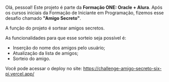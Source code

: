 Olá, pessoal! Este projeto é parte da **Formação ONE: Oracle + Alura**. Após os cursos iniciais da Formação de Iniciante em Programação, fizemos esse desafio chamado **"Amigo Secreto"**.

A função do projeto é sortear amigos secretos. 

As funcionalidades para que esse sorteio seja possível é: 
- Inserção do nome dos amigos pelo usuário;
- Atualização da lista de amigos;
- Sorteio do amigo. 

Você pode acessar o deploy no site: https://challenge-amigo-secreto-six-pi.vercel.app/ 
